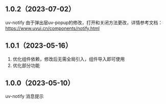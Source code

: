 ## 1.0.2（2023-07-02）
uv-notify  由于弹出层uv-popup的修改，打开和关闭方法更改，详情参考文档：https://www.uvui.cn/components/notify.html
## 1.0.1（2023-05-16）
1. 优化组件依赖，修改后无需全局引入，组件导入即可使用
2. 优化部分功能
## 1.0.0（2023-05-10）
uv-notify 消息提示
